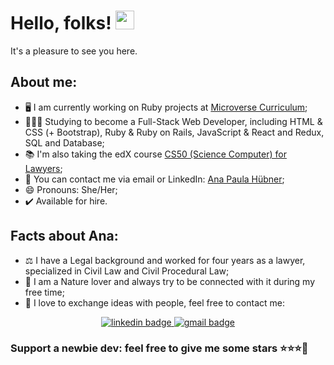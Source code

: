 # Hello, folks! <img src="https://raw.githubusercontent.com/MartinHeinz/MartinHeinz/master/wave.gif" width="30px">
It's a pleasure to see you here.

## About me:

- 🖥️ I am currently working on Ruby projects at [Microverse Curriculum](https://www.microverse.org/#world-class-curriculum);
- 👩🏼‍💻 Studying to become a Full-Stack Web Developer, including HTML & CSS (+ Bootstrap), Ruby & Ruby on Rails, JavaScript & React and Redux, SQL and Database;
- 📚 I'm also taking the edX course [CS50 (Science Computer) for Lawyers](https://courses.edx.org/courses/course-v1:HarvardX+CS50L+Law/course/);
- 📧 You can contact me via email or LinkedIn: [Ana Paula Hübner](https://www.linkedin.com/in/ana-paula-h%C3%BCbner-7a9484181/);
- 😄 Pronouns: She/Her;
- ✔️ Available for hire.


## Facts about Ana:

- ⚖️ I have a Legal background and worked for four years as a lawyer, specialized in Civil Law and Civil Procedural Law;
- 🍃 I am a Nature lover and always try to be connected with it during my free time;
- 💌 I love to exchange ideas with people, feel free to contact me:


<p align="center">
  <a href="https://www.linkedin.com/in/anapdh/">
   <img src="https://img.shields.io/badge/LinkedIn-0077B5?style=for-the-badge&logo=linkedin&logoColor=whitehttps://www.linkedin.com/in/anapdh/" alt="linkedin badge">
  </a>
  
   <a href="mailto:anap.dh@gmail.com">
    <img src="https://img.shields.io/badge/Email%20me-D14836?style=for-the-badge&logo=gmail&logoColor=white" alt="gmail badge">
  </a>
  
</p>


### Support a newbie dev: feel free to give me some stars ⭐⭐⭐🤩

